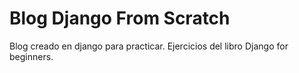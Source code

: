 # Blog Django From Scratch 


Blog creado en django para practicar. Ejercicios del libro Django for beginners. 
